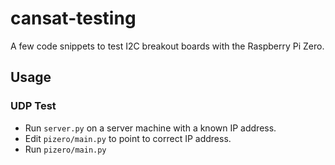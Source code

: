 # cansat-testing

A few code snippets to test I2C breakout boards with the Raspberry Pi Zero.

## Usage
### UDP Test
- Run `server.py` on a server machine with a known IP address.
- Edit `pizero/main.py` to point to correct IP address.
- Run `pizero/main.py`
